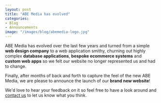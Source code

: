 ```yaml
---
layout: post
title: "ABE Media has evolved"
categories:
- Blog
- Announcements
image: "/images/blog/abemedia-logo.jpg"
---
```


ABE Media has evolved over the last few years and turned from a simple **web design company** to a web application smithy, churning out highly complex **database applications**, **bespoke ecommerce systems** and **custom web apps** so we felt our website no longer represented us and had to change.

Finally, after months of back and forth to capture the feel of the new ABE Media, we are please to announce the launch of our **brand new website**!

We'd love to hear your feedback on it so feel free to have a look around and [contact us](/contact) to let us know what you think.
